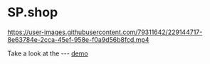 # SP.shop


https://user-images.githubusercontent.com/79311642/229144717-8e63784e-2cca-45ef-958e-f0a9d56b8fcd.mp4



Take a look at the --- [demo](https://sp-shop-sigma.vercel.app/) 
